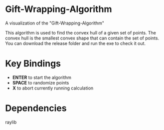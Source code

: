 # Gift-Wrapping-Algorithm
A visualization of the "Gift-Wrapping-Algorithm"

This algorithm is used to find the convex hull of a given set of points. The convex hull is the smallest convex shape that can contain
the set of points. 
You can download the release folder and run the exe to check it out.

# Key Bindings
* **ENTER** to start the algorithm
* **SPACE** to randomize points
* **X** to abort currently running calculation

# Dependencies
raylib

